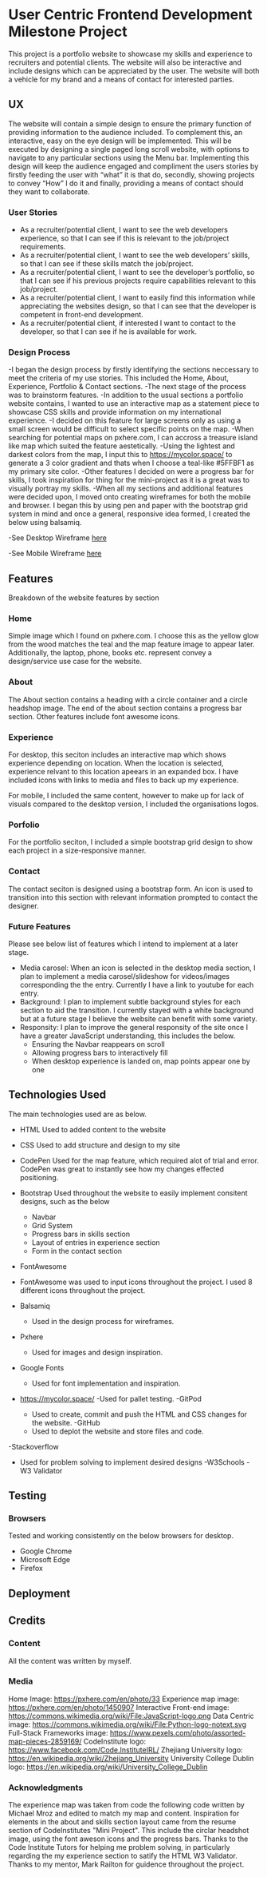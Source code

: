 # User Centric Frontend Development Milestone Project 

This project is a portfolio website to showcase my skills and experience to recruiters and potential clients.
The website will also be interactive and include designs which can be appreciated by the user.
The website will both a vehicle for my brand and a means of contact for interested parties.

## UX

The website will contain a simple design to ensure the primary function of providing information to the audience included. 
To complement this, an interactive, easy on the eye design will be implemented.
This will be executed by designing a single paged long scroll website, with options to navigate to any particular sections using the Menu bar.
Implementing this design will keep the audience engaged and compliment the users stories by firstly feeding the user with “what” it is that do, secondly, showing projects to convey “How” I do it and finally, providing a means of contact should they want to collaborate.

### User Stories
- As a recruiter/potential client, I want to see the web developers experience, so that I can see if this is relevant to the job/project requirements.
- As a recruiter/potential client, I want to see the web developers’ skills, so that I can see if these skills match the job/project.
- As a recruiter/potential client, I want to see the developer’s portfolio, so that I can see if his previous projects require capabilities relevant to this job/project.
- As a recruiter/potential client, I want to easily find this information while appreciating the websites design, so that I can see that the developer is competent in front-end development.
- As a recruiter/potential client, if interested I want to contact to the developer, so that I can see if he is available for work.

### Design Process 
-I began the design process by firstly identifying the sections neccessary to meet the criteria of my use stories. This included the Home, About, Experience, Portfolio & Contact sections.
-The next stage of the process was to brainstorm features. 
  -In addition to the usual sections a portfolio website contains, I wanted to use an interactive map as a statement piece to showcase CSS skills and provide information on my international experience.
  -I decided on this feature for large screens only as using a small screen would be difficult to select specific points on the map.
  -When searching for potential maps on pxhere.com, I can accross a treasure island like map which suited the feature aestetically.
  -Using the lightest and darkest colors from the map, I input this to https://mycolor.space/ to generate a 3 color gradient and thats when I choose a teal-like #5FFBF1 as my primary site color.
 -Other features I decided on were a progress bar for skills, I took inspiration for thing for the mini-project as it is a great was to visually portray my skills.
-When all my sections and additional features were decided upon, I moved onto creating wireframes for both the mobile and browser.
I began this by using pen and paper with the bootstrap grid system in mind and once a general, responsive idea formed, I created the below using balsamiq.

-See Desktop Wireframe [here](assets/MS1_Desktop.pdf)

-See Mobile Wireframe [here](assets/MS1_Mobile.pdf)

## Features
Breakdown of the website features by section

### Home
Simple image which I found on pxhere.com.
I choose this as the yellow glow from the wood matches the teal and the map feature image to appear later.
Additionally, the laptop, phone, books etc. represent convey a design/service use case for the website. 

### About
The About section contains a heading with a circle container and a circle headshop image.
The end of the about section contains a progress bar section.
Other features include font awesome icons.

### Experience
For desktop, this seciton includes an interactive map which shows experience depending on location.
When the location is selected, experience relvant to this location apeears in an expanded box.
I have included icons with links to media and files to back up my experience.

For mobile, I included the same content, however to make up for lack of visuals compared to the desktop version, I included the organisations logos. 

### Porfolio
For the portfolio seciton, I included a simple bootstrap grid design to show each project in a size-responsive manner.

### Contact
The contact seciton is designed using a bootstrap form.
An icon is used to transition into this section with relevant information prompted to contact the designer. 

### Future Features
Please see below list of features which I intend to implement at a later stage.
- Media carosel: When an icon is selected in the desktop media section, I plan to implement a media carosel/slideshow for videos/images corresponding the the entry. Currently I have a link to youtube for each entry.
- Background: I plan to implement subtle background styles for each section to aid the transition. I currently stayed with a white background but at a future stage I believe the website can benefit with some variety.
- Responsity: I plan to improve the general responsity of the site once I have a greater JavaScript understanding, this includes the below.
  - Ensuring the Navbar reappears on scroll
  - Allowing progress bars to interactively fill
  - When desktop experience is landed on, map points appear one by one

## Technologies Used
The main technologies used are as below.

- HTML
  Used to added content to the website
- CSS
  Used to add structure and design to my site
- CodePen
  Used for the map feature, which required alot of trial and error. CodePen was great to instantly see how my changes effected positioning.
- Bootstrap
  Used throughout the website to easily implement consitent designs, such as the below
  - Navbar
  - Grid System
  - Progress bars in skills section
  - Layout of entries in experience section
  - Form in the contact section
 - FontAwesome
  - FontAwesome was used to input icons throughout the project. I used 8 different icons throughout the project.
 
- Balsamiq
  - Used in the design process for wireframes.
- Pxhere
  - Used for images and design inspiration.
- Google Fonts
  - Used for font implementation and inspiration.
- https://mycolor.space/
  -Used for pallet testing.
 -GitPod
  - Used to create, commit and push the HTML and CSS changes for the website.
 -GitHub
  - Used to deplot the website and store files and code.
  
 -Stackoverflow
  - Used for problem solving to implement desired designs 
 -W3Schools
 -W3 Validator
 

## Testing
### Browsers
Tested and working consistently on the below browsers for desktop.
- Google Chrome
- Microsoft Edge 
- Firefox

## Deployment

## Credits
### Content
All the content was written by myself.

### Media
Home Image: https://pxhere.com/en/photo/33
Experience map image: https://pxhere.com/en/photo/1450907
Interactive Front-end image: https://commons.wikimedia.org/wiki/File:JavaScript-logo.png
Data Centric image: https://commons.wikimedia.org/wiki/File:Python-logo-notext.svg
Full-Stack Frameworks image: https://www.pexels.com/photo/assorted-map-pieces-2859169/
CodeInstitute logo: https://www.facebook.com/Code.InstituteIRL/
Zhejiang University logo: https://en.wikipedia.org/wiki/Zhejiang_University
University College Dublin logo: https://en.wikipedia.org/wiki/University_College_Dublin


### Acknowledgments
The experience map was taken from code the following code written by Michael Mroz and edited to match my map and content.
Inspiration for elements in the about and skills section layout came from the resume section of CodeInstitutes "Mini Project". This include the circlar headshot image, using the font aweson icons and the progress bars.
Thanks to the Code Institute Tutors for helping me problem solving, in particularly regarding the my experience section to satify the HTML W3 Validator.
Thanks to my mentor, Mark Railton for guidence throughout the project.
